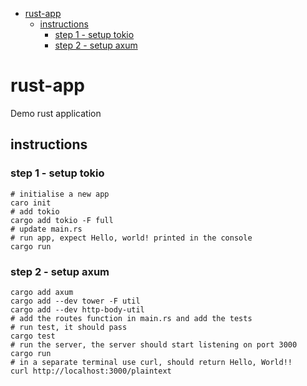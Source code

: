 <!-- TOC -->

- [rust-app](#rust-app)
  - [instructions](#instructions)
    - [step 1 - setup tokio](#step-1---setup-tokio)
    - [step 2 - setup axum](#step-2---setup-axum)

<!-- /TOC -->

# rust-app

Demo rust application

## instructions

### step 1 - setup tokio

```shell
# initialise a new app
caro init
# add tokio
cargo add tokio -F full
# update main.rs
# run app, expect Hello, world! printed in the console
cargo run
```

### step 2 - setup axum

```shell
cargo add axum
cargo add --dev tower -F util
cargo add --dev http-body-util
# add the routes function in main.rs and add the tests
# run test, it should pass
cargo test
# run the server, the server should start listening on port 3000
cargo run
# in a separate terminal use curl, should return Hello, World!!
curl http://localhost:3000/plaintext
```
